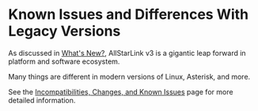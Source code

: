 # Known Issues and Differences With Legacy Versions
As discussed in [What's New?](whats-new.md), AllStarLink v3 is a gigantic leap forward in platform and software ecosystem. 

Many things are different in modern versions of Linux, Asterisk, and more. 

See the [Incompatibilities, Changes, and Known Issues](../adv-topics/incompatibles.md) page for more detailed information.

